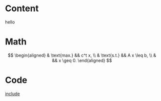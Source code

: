 # Content

hello

# Math

$$
\begin{aligned}
& \text{max.} && c^t x, \\
& \text{s.t.} && A x \leq b, \\
&             && x \geq 0.
\end{aligned}
$$

# Code

[include](example.js)

